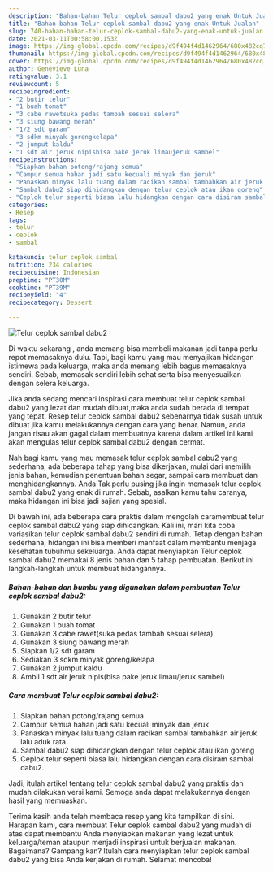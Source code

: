 ```yaml
---
description: "Bahan-bahan Telur ceplok sambal dabu2 yang enak Untuk Jualan"
title: "Bahan-bahan Telur ceplok sambal dabu2 yang enak Untuk Jualan"
slug: 740-bahan-bahan-telur-ceplok-sambal-dabu2-yang-enak-untuk-jualan
date: 2021-03-11T00:58:00.153Z
image: https://img-global.cpcdn.com/recipes/d9f494f4d1462964/680x482cq70/telur-ceplok-sambal-dabu2-foto-resep-utama.jpg
thumbnail: https://img-global.cpcdn.com/recipes/d9f494f4d1462964/680x482cq70/telur-ceplok-sambal-dabu2-foto-resep-utama.jpg
cover: https://img-global.cpcdn.com/recipes/d9f494f4d1462964/680x482cq70/telur-ceplok-sambal-dabu2-foto-resep-utama.jpg
author: Genevieve Luna
ratingvalue: 3.1
reviewcount: 5
recipeingredient:
- "2 butir telur"
- "1 buah tomat"
- "3 cabe rawetsuka pedas tambah sesuai selera"
- "3 siung bawang merah"
- "1/2 sdt garam"
- "3 sdkm minyak gorengkelapa"
- "2 jumput kaldu"
- "1 sdt air jeruk nipisbisa pake jeruk limaujeruk sambel"
recipeinstructions:
- "Siapkan bahan potong/rajang semua"
- "Campur semua hahan jadi satu kecuali minyak dan jeruk"
- "Panaskan minyak lalu tuang dalam racikan sambal tambahkan air jeruk lalu aduk rata."
- "Sambal dabu2 siap dihidangkan dengan telur ceplok atau ikan goreng"
- "Ceplok telur seperti biasa lalu hidangkan dengan cara disiram sambal dabu2."
categories:
- Resep
tags:
- telur
- ceplok
- sambal

katakunci: telur ceplok sambal 
nutrition: 234 calories
recipecuisine: Indonesian
preptime: "PT30M"
cooktime: "PT39M"
recipeyield: "4"
recipecategory: Dessert

---
```



![Telur ceplok sambal dabu2](https://img-global.cpcdn.com/recipes/d9f494f4d1462964/680x482cq70/telur-ceplok-sambal-dabu2-foto-resep-utama.jpg)

Di waktu  sekarang , anda memang bisa membeli makanan jadi tanpa perlu repot memasaknya dulu. Tapi, bagi kamu yang mau menyajikan hidangan istimewa pada keluarga, maka anda memang lebih bagus memasaknya sendiri. Sebab, memasak sendiri lebih sehat serta bisa menyesuaikan dengan selera keluarga.

Jika anda sedang mencari inspirasi cara membuat telur ceplok sambal dabu2 yang lezat dan mudah dibuat,maka anda sudah berada di tempat yang tepat. Resep telur ceplok sambal dabu2  sebenarnya tidak susah untuk dibuat jika kamu melakukannya dengan cara yang benar. Namun, anda jangan risau akan gagal dalam membuatnya 
karena dalam artikel ini kami akan mengulas telur ceplok sambal dabu2 dengan cermat.  



Nah bagi kamu yang mau memasak telur ceplok sambal dabu2 yang sederhana, ada beberapa tahap yang bisa dikerjakan, mulai dari memilih jenis bahan, kemudian penentuan bahan segar, sampai cara membuat dan menghidangkannya. Anda Tak perlu pusing jika ingin memasak telur ceplok sambal dabu2 yang enak di rumah. Sebab, asalkan kamu  tahu caranya, maka hidangan ini bisa jadi sajian yang spesial.

Di bawah ini, ada beberapa cara praktis  dalam mengolah caramembuat telur ceplok sambal dabu2 yang siap dihidangkan. Kali ini, mari kita coba variasikan telur ceplok sambal dabu2 sendiri di rumah. Tetap dengan bahan sederhana, hidangan ini bisa memberi manfaat dalam membantu menjaga kesehatan tubuhmu sekeluarga. Anda dapat menyiapkan Telur ceplok sambal dabu2 memakai 8 jenis bahan dan 5 tahap pembuatan. Berikut ini langkah-langkah untuk membuat hidangannya.

<!--inarticleads1-->

##### Bahan-bahan dan bumbu yang digunakan dalam pembuatan Telur ceplok sambal dabu2:

1. Gunakan 2 butir telur
1. Gunakan 1 buah tomat
1. Gunakan 3 cabe rawet(suka pedas tambah sesuai selera)
1. Gunakan 3 siung bawang merah
1. Siapkan 1/2 sdt garam
1. Sediakan 3 sdkm minyak goreng/kelapa
1. Gunakan 2 jumput kaldu
1. Ambil 1 sdt air jeruk nipis(bisa pake jeruk limau/jeruk sambel)




<!--inarticleads2-->

##### Cara membuat Telur ceplok sambal dabu2:

1. Siapkan bahan potong/rajang semua
1. Campur semua hahan jadi satu kecuali minyak dan jeruk
1. Panaskan minyak lalu tuang dalam racikan sambal tambahkan air jeruk lalu aduk rata.
1. Sambal dabu2 siap dihidangkan dengan telur ceplok atau ikan goreng
1. Ceplok telur seperti biasa lalu hidangkan dengan cara disiram sambal dabu2.




Jadi, itulah artikel tentang  telur ceplok sambal dabu2  yang praktis dan mudah dilakukan versi kami. Semoga anda dapat melakukannya dengan hasil yang memuaskan. 

Terima kasih anda telah membaca resep yang kita tampilkan di sini. Harapan kami, cara membuat  Telur ceplok sambal dabu2 yang mudah di atas dapat membantu Anda menyiapkan makanan yang lezat untuk keluarga/teman ataupun menjadi inspirasi untuk berjualan makanan. Bagaimana? Gampang kan? Itulah cara menyiapkan telur ceplok sambal dabu2 yang bisa Anda kerjakan di rumah. Selamat mencoba!

